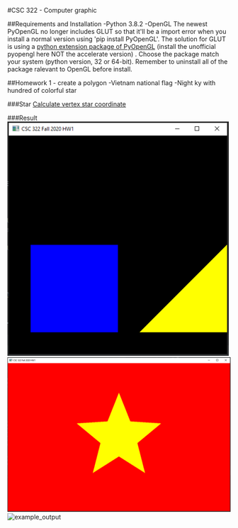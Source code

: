 #CSC 322 - Computer graphic

##Requirements and Installation
-Python 3.8.2
-OpenGL 
The newest PyOpenGL no longer includes GLUT so that it'll be a import error when you install a normal version using 'pip install PyOpenGL'. The solution for GLUT is using a [python extension package of PyOpenGL](https://www.lfd.uci.edu/~gohlke/pythonlibs/#pyopengl) (install the unofficial pyopengl here NOT the accelerate version) . Choose the package match your system (python version, 32 or 64-bit). Remember to uninstall all of the package ralevant to OpenGL before install.

##Homework 1 - create a polygon
-Vietnam national flag
-Night ky with hundred of colorful star

###Star 
[Calculate vertex star coordinate](https://www.101computing.net/pentagram-challenge/pentagram-coordinates/)

###Result
<img src="images/exampleCode.png?raw=true" alt="example_output" width="500"/>
<img src="images/VNflag.png?raw=true" alt="example_output" width="1200"/>
<img src="images/example.png?raw=true" alt="example_output" width="1200"/>
